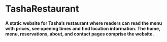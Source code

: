 # TashaRestaurant

#### A static website for Tasha’s restaurant where readers can read the menu with prices, see opening times and find location information. The home, menu, reservations, about, and contact pages comprise the website.

